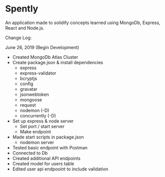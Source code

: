 # Spently
An application made to solidify concepts learned using MongoDb, Express, React and Node.js. 

Change Log:

June 26, 2019 (Begin Development)
- Created MongoDb Atlas Cluster
- Create package.json & install dependencies
    - express
    - express-validator
    - bcryptjs
    - config
    - gravatar
    - jsonwebtoken
    - mongoose
    - request
    - nodemon (-D)
    - concurrently (-D)
- Set up express & node server
    - Set port / start server
    - Make endpoint
- Made start scripts in package.json
    - nodemon server
- Tested basic endpoint with Postman
- Connected to Db
- Created additional API endpoints
- Created model for users table
- Edited user api endpooint to include validation
